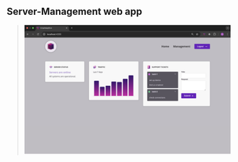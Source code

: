 ## Server-Management web app

> <img src="https://github.com/naveen-v-v/server-management-app/blob/main/public/output.png?raw=true" alt="logo"/>

